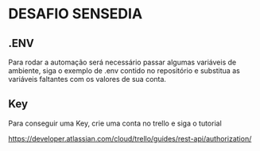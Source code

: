 # DESAFIO SENSEDIA

## .ENV

Para rodar a automação será necessário passar algumas variáveis de ambiente, siga o exemplo de .env contido no repositório e substitua as variáveis faltantes com os valores de sua conta.

## Key

Para conseguir uma Key, crie uma conta no trello e siga o tutorial

https://developer.atlassian.com/cloud/trello/guides/rest-api/authorization/


